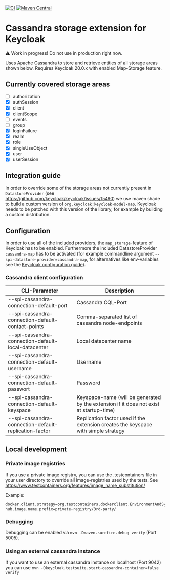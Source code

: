 [![CI](https://github.com/opdt/keycloak-cassandra-extension/workflows/CI/badge.svg)](https://github.com/opdt/keycloak-cassandra-extension/actions?query=workflow%3ACI)
[![Maven Central](https://img.shields.io/maven-central/v/de.arbeitsagentur.opdt/keycloak-cassandra-extension.svg)](https://search.maven.org/artifact/de.arbeitsagentur.opdt/keycloak-cassandra-extension)

# Cassandra storage extension for Keycloak

:warning: Work in progress! Do not use in production right now.

Uses Apache Cassandra to store and retrieve entities of all storage areas shown below. 
Requires Keycloak 20.0.x with enabled Map-Storage feature.

## Currently covered storage areas

- [ ] authorization
- [x] authSession
- [x] client
- [x] clientScope
- [ ] events
- [ ] group
- [x] loginFailure
- [x] realm
- [x] role
- [x] singleUseObject
- [x] user
- [x] userSession

## Integration guide

In order to override some of the storage areas not currently present in `DatastoreProvider` (see https://github.com/keycloak/keycloak/issues/15490) we use maven shade to build a custom version of `org.keycloak:keycloak-model-map`. Keycloak needs to be patched with this version of the library, for example by building a custom distribution.

## Configuration

In order to use all of the included providers, the `map_storage`-feature of Keycloak has to be enabled. Furthermore the included DatastoreProvider `cassandra-map` has to be activated (for example commandline argument `--spi-datastore-provider=cassandra-map`, for alternatives like env-variables see the [Keycloak configuration guide](https://www.keycloak.org/server/configuration)).

### Cassandra client configuration

| CLI-Parameter                                         | Description                                                                             |
|-------------------------------------------------------|-----------------------------------------------------------------------------------------|
| --spi-cassandra-connection-default-port               | Cassandra CQL-Port                                                                      |
| --spi-cassandra-connection-default-contact-points     | Comma-separated list of cassandra node-endpoints                                        |
| --spi-cassandra-connection-default-local-datacenter   | Local datacenter name                                                                   |
| --spi-cassandra-connection-default-username           | Username                                                                                |
| --spi-cassandra-connection-default-passwort           | Password                                                                                |
| --spi-cassandra-connection-default-keyspace           | Keyspace-name (will be generated by the extension if it does not exist at startup-time) |
| --spi-cassandra-connection-default-replication-factor | Replication factor used if the extension creates the keyspace with simple strategy      |

## Local development

### Private image registries
If you use a private image registry, you can use the .testcontainers file in your user directory to override all image-registries used by the tests.
See https://www.testcontainers.org/features/image_name_substitution/

Example:
```properties
docker.client.strategy=org.testcontainers.dockerclient.EnvironmentAndSystemPropertyClientProviderStrategy
hub.image.name.prefix=private-registry/3rd-party/
```

### Debugging
Debugging can be enabled via `mvn -Dmaven.surefire.debug verify` (Port 5005). 

### Using an external cassandra instance
If you want to use an external cassandra instance on localhost (Port 9042) you can use `mvn -Dkeycloak.testsuite.start-cassandra-container=false verify`